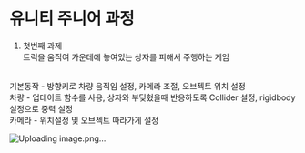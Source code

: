 # 유니티 주니어 과정

1. 첫번째 과제<br>
 트럭을 움직여 가운데에 놓여있는 상자를 피해서 주행하는 게임<br>
<br>
기본동작 - 방향키로 차량 움직임 설정, 카메라 조절, 오브젝트 위치 설정<br>
차량 - 업데이트 함수를 사용, 상자와 부딪혔을때 반응하도록 Collider 설정, rigidbody 설정으로 중력 설정<br>
카메라 - 위치설정 및 오브젝트 따라가게 설정<br>

![Uploading image.png…]()

